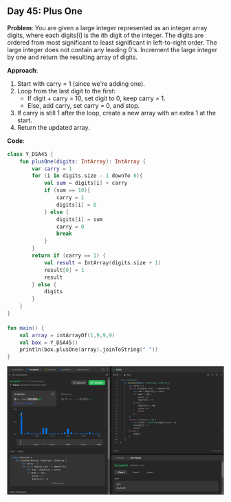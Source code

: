 ## Day 45: Plus One

**Problem**: You are given a large integer represented as an integer array digits, where each digits[i] is the ith digit of the integer. The digits are ordered from most significant to least significant in left-to-right order. The large integer does not contain any leading 0's.
Increment the large integer by one and return the resulting array of digits.

**Approach**: 
1. Start with carry = 1 (since we're adding one).
2. Loop from the last digit to the first:
    - If digit + carry = 10, set digit to 0, keep carry = 1.
    - Else, add carry, set carry = 0, and stop.
3. If carry is still 1 after the loop, create a new array with an extra 1 at the start.
4. Return the updated array.

**Code**:
```kotlin
class Y_DSA45 {
    fun plusOne(digits: IntArray): IntArray {
        var carry = 1
        for (i in digits.size - 1 downTo 0){
            val sum = digits[i] + carry
            if (sum == 10){
                carry = 1
                digits[i] = 0
            } else {
                digits[i] = sum
                carry = 0
                break
            }
        }
        return if (carry == 1) {
            val result = IntArray(digits.size + 1)
            result[0] = 1
            result
        } else {
            digits
        }
    }
}

fun main() {
    val array = intArrayOf(1,9,9,9)
    val box = Y_DSA45()
    println(box.plusOne(array).joinToString(" "))
}
```
![Day 45 Output](./Day45-Screenshot.png)
